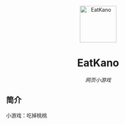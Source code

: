 <p align="center">
  <a href="https://xingye.me/game/eatkano"><img src="https://kanonf.github.com/arcxingye/EatKano/blob/main/static/image/ClickBefore.png?raw=true" width="100" height="100" alt="EatKano"></a>
</p>
<div align="center">

# EatKano

_网页小游戏_

</div>


## 简介

小游戏：吃掉桃桃

